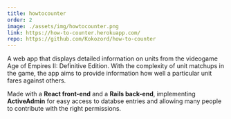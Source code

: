 ```yaml
---
title: howtocounter
order: 2
image: ./assets/img/howtocounter.png
link: https://how-to-counter.herokuapp.com/
repo: https://github.com/Kokozord/how-to-counter
---
```


A web app that displays detailed information on units from the videogame Age of Empires II: Definitive Edition. With the complexity of unit matchups in the game, the app aims to provide information how well a particular unit fares against others.

Made with a **React front-end** and a **Rails back-end**, implementing **ActiveAdmin** for easy access to databse entries and allowing many people to contribute with the right permissions.
